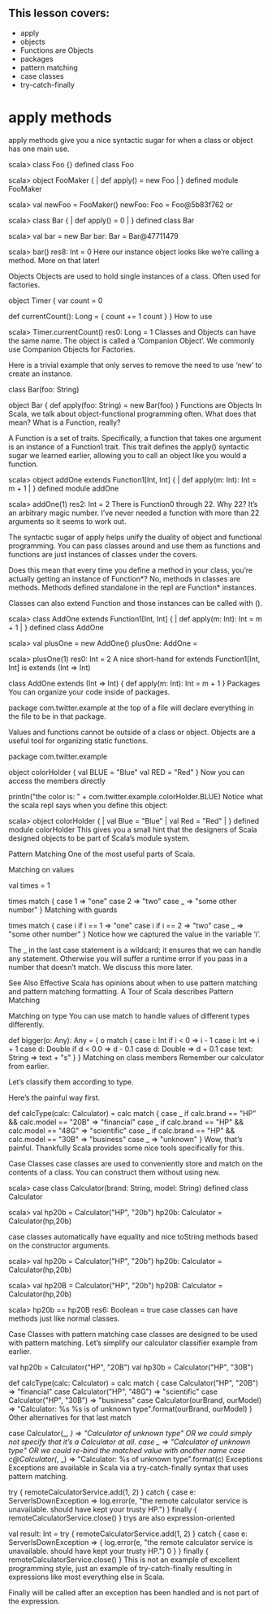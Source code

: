 ## This lesson covers:

* apply
* objects
* Functions are Objects
* packages
* pattern matching
* case classes
* try-catch-finally

# apply methods
apply methods give you a nice syntactic sugar for when a class or object has one main use.

scala> class Foo {}
defined class Foo

scala> object FooMaker {
     |   def apply() = new Foo
     | }
defined module FooMaker

scala> val newFoo = FooMaker()
newFoo: Foo = Foo@5b83f762
or

scala> class Bar {
     |   def apply() = 0
     | }
defined class Bar

scala> val bar = new Bar
bar: Bar = Bar@47711479

scala> bar()
res8: Int = 0
Here our instance object looks like we’re calling a method. More on that later!

Objects
Objects are used to hold single instances of a class. Often used for factories.

object Timer {
  var count = 0

  def currentCount(): Long = {
    count += 1
    count
  }
}
How to use

scala> Timer.currentCount()
res0: Long = 1
Classes and Objects can have the same name. The object is called a ‘Companion Object’. We commonly use Companion Objects for Factories.

Here is a trivial example that only serves to remove the need to use ‘new’ to create an instance.

class Bar(foo: String)

object Bar {
  def apply(foo: String) = new Bar(foo)
}
Functions are Objects
In Scala, we talk about object-functional programming often. What does that mean? What is a Function, really?

A Function is a set of traits. Specifically, a function that takes one argument is an instance of a Function1 trait. This trait defines the apply() syntactic sugar we learned earlier, allowing you to call an object like you would a function.

scala> object addOne extends Function1[Int, Int] {
     |   def apply(m: Int): Int = m + 1
     | }
defined module addOne

scala> addOne(1)
res2: Int = 2
There is Function0 through 22. Why 22? It’s an arbitrary magic number. I’ve never needed a function with more than 22 arguments so it seems to work out.

The syntactic sugar of apply helps unify the duality of object and functional programming. You can pass classes around and use them as functions and functions are just instances of classes under the covers.

Does this mean that every time you define a method in your class, you’re actually getting an instance of Function*? No, methods in classes are methods. Methods defined standalone in the repl are Function* instances.

Classes can also extend Function and those instances can be called with ().

scala> class AddOne extends Function1[Int, Int] {
     |   def apply(m: Int): Int = m + 1
     | }
defined class AddOne

scala> val plusOne = new AddOne()
plusOne: AddOne = <function1>

scala> plusOne(1)
res0: Int = 2
A nice short-hand for extends Function1[Int, Int] is extends (Int => Int)

class AddOne extends (Int => Int) {
  def apply(m: Int): Int = m + 1
}
Packages
You can organize your code inside of packages.

package com.twitter.example
at the top of a file will declare everything in the file to be in that package.

Values and functions cannot be outside of a class or object. Objects are a useful tool for organizing static functions.

package com.twitter.example

object colorHolder {
  val BLUE = "Blue"
  val RED = "Red"
}
Now you can access the members directly

println("the color is: " + com.twitter.example.colorHolder.BLUE)
Notice what the scala repl says when you define this object:

scala> object colorHolder {
     |   val Blue = "Blue"
     |   val Red = "Red"
     | }
defined module colorHolder
This gives you a small hint that the designers of Scala designed objects to be part of Scala’s module system.

Pattern Matching
One of the most useful parts of Scala.

Matching on values

val times = 1

times match {
  case 1 => "one"
  case 2 => "two"
  case _ => "some other number"
}
Matching with guards

times match {
  case i if i == 1 => "one"
  case i if i == 2 => "two"
  case _ => "some other number"
}
Notice how we captured the value in the variable ‘i’.

The _ in the last case statement is a wildcard; it ensures that we can handle any statement. Otherwise you will suffer a runtime error if you pass in a number that doesn’t match. We discuss this more later.

See Also Effective Scala has opinions about when to use pattern matching and pattern matching formatting. A Tour of Scala describes Pattern Matching

Matching on type
You can use match to handle values of different types differently.

def bigger(o: Any): Any = {
  o match {
    case i: Int if i < 0 => i - 1
    case i: Int => i + 1
    case d: Double if d < 0.0 => d - 0.1
    case d: Double => d + 0.1
    case text: String => text + "s"
  }
}
Matching on class members
Remember our calculator from earlier.

Let’s classify them according to type.

Here’s the painful way first.

def calcType(calc: Calculator) = calc match {
  case _ if calc.brand == "HP" && calc.model == "20B" => "financial"
  case _ if calc.brand == "HP" && calc.model == "48G" => "scientific"
  case _ if calc.brand == "HP" && calc.model == "30B" => "business"
  case _ => "unknown"
}
Wow, that’s painful. Thankfully Scala provides some nice tools specifically for this.

Case Classes
case classes are used to conveniently store and match on the contents of a class. You can construct them without using new.

scala> case class Calculator(brand: String, model: String)
defined class Calculator

scala> val hp20b = Calculator("HP", "20b")
hp20b: Calculator = Calculator(hp,20b)

case classes automatically have equality and nice toString methods based on the constructor arguments.

scala> val hp20b = Calculator("HP", "20b")
hp20b: Calculator = Calculator(hp,20b)

scala> val hp20B = Calculator("HP", "20b")
hp20B: Calculator = Calculator(hp,20b)

scala> hp20b == hp20B
res6: Boolean = true
case classes can have methods just like normal classes.

Case Classes with pattern matching
case classes are designed to be used with pattern matching. Let’s simplify our calculator classifier example from earlier.

val hp20b = Calculator("HP", "20B")
val hp30b = Calculator("HP", "30B")

def calcType(calc: Calculator) = calc match {
  case Calculator("HP", "20B") => "financial"
  case Calculator("HP", "48G") => "scientific"
  case Calculator("HP", "30B") => "business"
  case Calculator(ourBrand, ourModel) => "Calculator: %s %s is of unknown type".format(ourBrand, ourModel)
}
Other alternatives for that last match

  case Calculator(_, _) => "Calculator of unknown type"
OR we could simply not specify that it’s a Calculator at all.
  case _ => "Calculator of unknown type"
OR we could re-bind the matched value with another name
  case c@Calculator(_, _) => "Calculator: %s of unknown type".format(c)
Exceptions
Exceptions are available in Scala via a try-catch-finally syntax that uses pattern matching.

try {
  remoteCalculatorService.add(1, 2)
} catch {
  case e: ServerIsDownException => log.error(e, "the remote calculator service is unavailable. should have kept your trusty HP.")
} finally {
  remoteCalculatorService.close()
}
trys are also expression-oriented

val result: Int = try {
  remoteCalculatorService.add(1, 2)
} catch {
  case e: ServerIsDownException => {
    log.error(e, "the remote calculator service is unavailable. should have kept your trusty HP.")
    0
  }
} finally {
  remoteCalculatorService.close()
}
This is not an example of excellent programming style, just an example of try-catch-finally resulting in expressions like most everything else in Scala.

Finally will be called after an exception has been handled and is not part of the expression.
